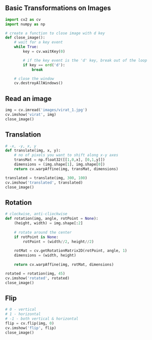 ## Basic Transformations on Images


```python
import cv2 as cv
import numpy as np
```


```python
# create a function to close image with d key
def close_image():
    # wait for a key event
    while True:
        key = cv.waitKey(0)

        # if the key event is the 'd' key, break out of the loop
        if key == ord('d'):
            break

    # close the window
    cv.destroyAllWindows()
```

## Read an image


```python
img = cv.imread('images/virat_1.jpg')
cv.imshow('virat', img)
close_image()
```

## Translation


```python
# -x, -y, x, y
def translate(img, x, y):
    # no of pixels you want to shift along x-y axes
    transMat = np.float32([[1,0,x], [0,1,y]])
    dimensions = (img.shape[1], img.shape[0])
    return cv.warpAffine(img, transMat, dimensions)
```


```python
translated = translate(img, 300, 100)
cv.imshow('translated', translated)
close_image()
```

## Rotation


```python
# clockwise, anti-cliockwise
def rotation(img, angle, rotPoint = None):
    (height, width) = img.shape[:2]
    
    # rotate around the center
    if rotPoint is None:
        rotPoint = (width//2, height//2)
    
    rotMat = cv.getRotationMatrix2D(rotPoint, angle, 1)
    dimensions = (width, height)
    
    return cv.warpAffine(img, rotMat, dimensions)
```


```python
rotated = rotation(img, 45)
cv.imshow('rotated', rotated)
close_image()
```

## Flip


```python
# 0 - vertical
# 1 - horizontal
# -1 - both vertical & horizontal
flip = cv.flip(img, 0)
cv.imshow('flip', flip)
close_image()
```


```python

```

